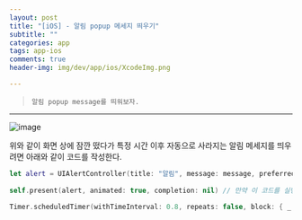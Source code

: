 ```yaml
---  
layout: post  
title: "[iOS] - 알림 popup 메세지 띄우기"  
subtitle: ""  
categories: app
tags: app-ios 
comments: true  
header-img: img/dev/app/ios/XcodeImg.png

---  
```

  
> `알림 popup message를 띄워보자.`  

---

![image](https://user-images.githubusercontent.com/41438361/120920404-85dde400-c6f9-11eb-9dda-712d383230aa.png)

위와 같이 화면 상에 잠깐 떴다가 특정 시간 이후 자동으로 사라지는 알림 메세지를 띄우려면 아래와 같이 코드를 작성한다.

```swift
let alert = UIAlertController(title: "알림", message: message, preferredStyle: .alert) // 이 메세지 부분에 내가 원하는 문구를 넣으면 된다.
        
self.present(alert, animated: true, completion: nil) // 만약 이 코드를 실행시키는 곳이 ViewController가 아니라면 임의로 뷰 컨트롤러를 설정해서 present하자.

Timer.scheduledTimer(withTimeInterval: 0.8, repeats: false, block: { _ in alert.dismiss(animated: true, completion: nil)} ) // TimeInterval 값을 조정해서 얼마나 떠 있게 할 지 조정하면 된다.
```

